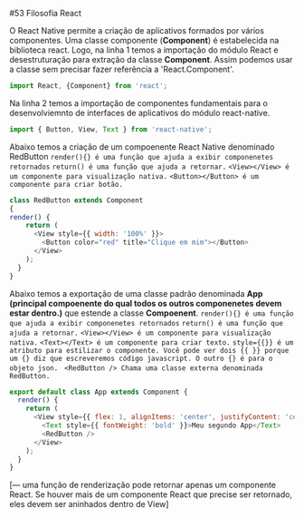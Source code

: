 #53 Filosofia React

O React Native permite a criação de aplicativos formados por vários componentes.
Uma classe componente (**Component**) é estabelecida na biblioteca react. Logo, na linha 1 temos a importação do módulo React e desestruturação para extração da classe **Component**. Assim podemos usar a classe sem precisar fazer referência a 'React.Component'.

```javascript
import React, {Component} from 'react';
```
Na linha 2  temos a importação de componentes fundamentais para o desenvolviemnto de interfaces de aplicativos do módulo react-native.
```javascript
import { Button, View, Text } from 'react-native';
```
Abaixo temos a criação de um compoenente React Native denominado RedButton
`render(){} é uma função que ajuda a exibir componenetes retornados`
`return() é uma função que ajuda a retornar.`
`<View></View> é um componente para visualização nativa.`
`<Button></Button> é um componente para criar botão.`

```javascript
class RedButton extends Component
{
render() {
    return (
      <View style={{ width: '100%' }}>
        <Button color="red" title="Clique em mim"></Button>
      </View>
    );
  }
}
```
Abaixo temos a exportação de uma classe padrão denominada **App (principal compoenente do qual todos os outros componenetes devem estar dentro.)** que estende a classe **Compoenent**.
`render(){} é uma função que ajuda a exibir componenetes retornados`
`return() é uma função que ajuda a retornar.`
`<View></View> é um componente para visualização nativa.`
`<Text></Text> é um componente para criar texto.`
`style={{}} é um atributo para estilizar o componente. Você pode ver dois {{ }} porque um {} diz que escreveremos código javascript. O outro {} é para o objeto json.
`
`<RedButton /> Chama uma classe externa denominada RedButton.`
```javascript
export default class App extends Component {
  render() {
    return (
      <View style={{ flex: 1, alignItems: 'center', justifyContent: 'center' }}>
        <Text style={{ fontWeight: 'bold' }}>Meu segundo App</Text>
        <RedButton />
      </View>
    );
  }
}
```
[— uma função de renderização pode retornar apenas um componente React. Se houver mais de um componente React que precise ser retornado, eles devem ser aninhados dentro de View]
